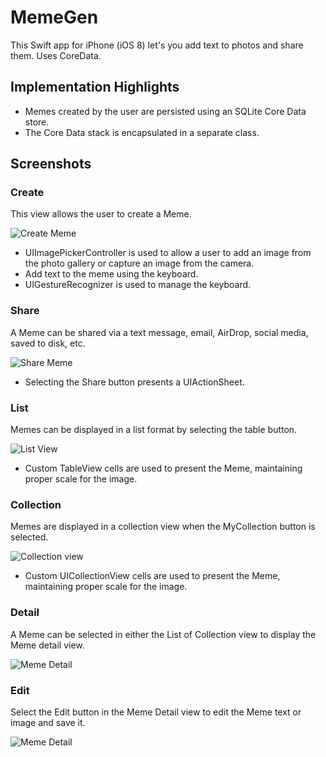 # MemeGen
This Swift app for iPhone (iOS 8) let's you add text to photos and share them. Uses CoreData.

## Implementation Highlights

* Memes created by the user are persisted using an SQLite Core Data store.
* The Core Data stack is encapsulated in a separate class.

## Screenshots

### Create

This view allows the user to create a Meme.

![Create Meme](/../screenshots/screenshots/MemeGen_screenshot_createwithcamera.PNG?raw=true "Create Meme")

* UIImagePickerController is used to allow a user to add an image from the photo gallery or capture an image from the camera.
* Add text to the meme using the keyboard.
* UIGestureRecognizer is used to manage the keyboard.


### Share

A Meme can be shared via a text message, email, AirDrop, social media, saved to disk, etc.

![Share Meme](/../screenshots/screenshots/MemeGen_screenshot_actionsheet.png?raw=true "Share Meme")

* Selecting the Share button presents a UIActionSheet.

### List

Memes can be displayed in a list format by selecting the table button.

![List View](/../screenshots/screenshots/MemeGen_screenshot_List.png?raw=true "List View")

* Custom TableView cells are used to present the Meme, maintaining proper scale for the image.

### Collection

Memes are displayed in a collection view when the MyCollection button is selected.

![Collection view](/../screenshots/screenshots/MemeGen_screenshot_collection.png?raw=true "Collection View")

* Custom UICollectionView cells are used to present the Meme, maintaining proper scale for the image.

### Detail

A Meme can be selected in either the List of Collection view to display the Meme detail view.

![Meme Detail](/../screenshots/screenshots/MemeGen_screenshot_detail.png?raw=true "Meme Detail")

### Edit

Select the Edit button in the Meme Detail view to edit the Meme text or image and save it.

![Meme Detail](/../screenshots/screenshots/MemeGen_screenshot_editmeme.png?raw=true "Meme Detail")


